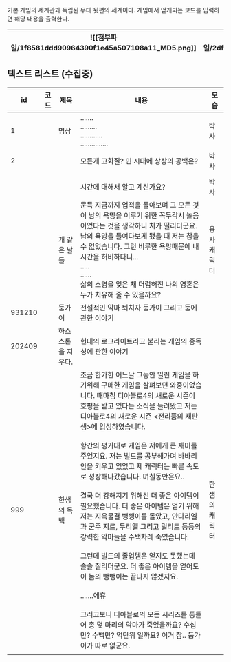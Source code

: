기본 게임의 세계관과 독립된 무대 뒷편의 세계이다.
게임에서 얻게되는 코드를 입력하면 해당 내용을 출력한다.

| ![[첨부파일/1f8581ddd90964390f1e45a507108a11_MD5.png]] | ![[첨부파일/2dff30624b85f7a05dd2d65ab9514b41_MD5.png]] |
| -------------------------------------------------- | -------------------------------------------------- |
## 텍스트 리스트  (수집중)


| id     | 코드  | 제목         | 내용                                                                                                                                                                                                                                                                                                                                                                                                                                                                                                                                            | 모습      |
| ------ | --- | ---------- | --------------------------------------------------------------------------------------------------------------------------------------------------------------------------------------------------------------------------------------------------------------------------------------------------------------------------------------------------------------------------------------------------------------------------------------------------------------------------------------------------------------------------------------------- | ------- |
| 1      |     | 명상         | .......<br>.........<br>............<br>...............                                                                                                                                                                                                                                                                                                                                                                                                                                                                                       | 박사      |
| 2      |     |            | 모든게 고화질? 인 시대에 상상의 공백은?                                                                                                                                                                                                                                                                                                                                                                                                                                                                                                                       | 박사      |
|        |     |            |                                                                                                                                                                                                                                                                                                                                                                                                                                                                                                                                               |         |
|        |     |            | 시간에 대해서 알고 계신가요?                                                                                                                                                                                                                                                                                                                                                                                                                                                                                                                              | 박사      |
|        |     | 개 같은 날들    | 문득 지금까지 업적을 돌아보며 그 모든 것이 남의 욕망을 이루기 위한 꼭두각시 놀음이었다는 것을 생각하니 치가 떨리더군요. 남의 욕망을 들여다보게 됐을 때 저는 참을 수 없었습니다. 그런 비루한 욕망때문에 내 시간을 허비하다니...<br>.....<br>......<br>삶의 소명을 잊은 채 더럽혀진 나의 영혼은 누가 치유해 줄 수 있을까요?                                                                                                                                                                                                                                                                                                                                              | 용사 캐릭터  |
| 931210 |     | 둠가이        | 전설적인 악마 퇴치자 둠가이 그리고 둠에 관한 이야기                                                                                                                                                                                                                                                                                                                                                                                                                                                                                                                 |         |
| 202409 |     | 하스스톤을 지우다. | 현대의 로그라이트라고 불리는 게임의 중독성에 관한 이야기                                                                                                                                                                                                                                                                                                                                                                                                                                                                                                               |         |
| 999    |     | 한샘의 독백     | 조금 한가한 어느날 그동안 밀린 게임을 하기위해 구매한 게임을 살펴보던 와중이었습니다. 때마침 디아블로4의 새로운 시즌이 호평을 받고 있다는 소식을 들려왔고 저는 디아블로4의 새로운 시즌 <전리품의 재탄생>에 입성하였습니다. <br><br>항간의 평가대로 게임은 저에게 큰 재미를 주었지요. 저는 빌드를 공부해가며 바바리안을 키우고 있었고 제 캐릭터는 빠른 속도로 성장해나갔습니다. 며칠동안은요..<br><br>결국 더 강해지기 위해선 더 좋은 아이템이 필요했습니다. 더 좋은 아이템은 얻기 위해 저는 지옥물결 뺑뺑이를 돌았고, 안다리엘과 군주 지르, 두리엘 그리고 릴리트 등등의 강력한 악마들을 수백차례 죽였습니다. <br><br>그런데 빌드의 졸업템은 얻지도 못했는데 슬슬 질리더군요. 더 좋은 아이템을 얻어도 이 놈의 뺑뺑이는 끝나지 않겠지요.<br><br>.......에휴<br><br>그러고보니 디아블로의 모든 시리즈를 통틀어 총 몇 마리의 악마가 죽었을까요? 수십만? 수백만? 억단위 일까요? 이거 참.. 둠가이가 따로 없군요. | 한샘의 캐릭터 |
|        |     |            |                                                                                                                                                                                                                                                                                                                                                                                                                                                                                                                                               |         |

